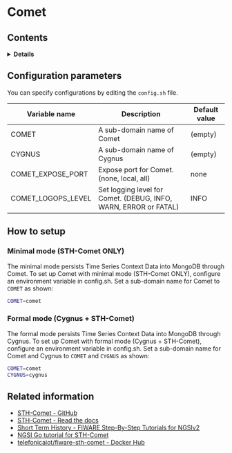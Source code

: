 # Comet

## Contents

<details>
<summary><strong>Details</strong></summary>

-   [Configuration parameters](#configuration-parameters)
-   [How to setup](#how-to-setup)
    -   [Minimal mode (STH-Comet ONLY)](#minimal-mode-sth-comet-only)
    -   [Formal mode (Cygnus + STH-Comet)](#formal-mode-cygnus--sth-comet)
-   [Related information](#related-information)

</details>

## Configuration parameters

You can specify configurations by editing the `config.sh` file.

| Variable name        | Description                                                      | Default value |
| -------------------- | ---------------------------------------------------------------- | ------------- |
| COMET                | A sub-domain name of Comet                                       | (empty)       |
| CYGNUS               | A sub-domain name of Cygnus                                      | (empty)       |
| COMET\_EXPOSE\_PORT  | Expose port for Comet. (none, local, all)                        | none          |
| COMET\_LOGOPS\_LEVEL | Set logging level for Comet. (DEBUG, INFO, WARN, ERROR or FATAL) | INFO          |

## How to setup

### Minimal mode (STH-Comet ONLY)

The minimal mode persists Time Series Context Data into MongoDB through Comet. To set up Comet with minimal mode
(STH-Comet ONLY), configure an environment variable in config.sh. Set a sub-domain name for Comet to `COMET` as shown:

```bash
COMET=comet
```

### Formal mode (Cygnus + STH-Comet)

The formal mode persists Time Series Context Data into MongoDB through Cygnus. To set up Comet with formal mode
(Cygnus + STH-Comet), configure an environment variable in config.sh. Set a sub-domain name for Comet and Cygnus
to `COMET` and `CYGNUS` as shown:

```bash
COMET=comet
CYGNUS=cygnus
```

## Related information

-   [STH-Comet - GitHub](https://github.com/telefonicaid/fiware-sth-comet)
-   [STH-Comet - Read the docs](https://fiware-sth-comet.readthedocs.io/en/latest/)
-   [Short Term History - FIWARE Step-By-Step Tutorials for NGSIv2](https://fiware-tutorials.readthedocs.io/en/latest/short-term-history.html)
-   [NGSI Go tutorial for STH-Comet](https://ngsi-go.letsfiware.jp/tutorial/comet/)
-   [telefonicaiot/fiware-sth-comet - Docker Hub](https://hub.docker.com/r/telefonicaiot/fiware-sth-comet)
